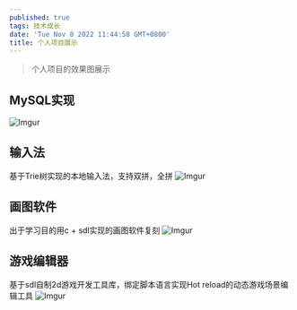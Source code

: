 ```yaml
---
published: true
tags: 技术成长
date: 'Tue Nov 8 2022 11:44:58 GMT+0800'
title: 个人项目展示
---
```

> 个人项目的效果图展示

 ## MySQL实现
![Imgur](https://i.imgur.com/2i8t1i9.gif)

 ## 输入法
 基于Trie树实现的本地输入法，支持双拼，全拼
![Imgur](https://i.imgur.com/cKsE0zj.gifv)

 
 ## 画图软件
 出于学习目的用c + sdl实现的画图软件复刻
 ![Imgur](https://i.imgur.com/1s0WBAb.gifv)
 
 ## 游戏编辑器
 基于sdl自制2d游戏开发工具库，绑定脚本语言实现Hot reload的动态游戏场景编辑工具
 ![Imgur](https://i.imgur.com/LbG6wr0.gifv)
